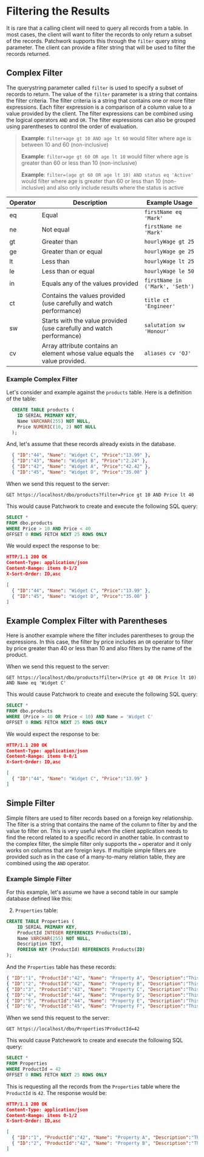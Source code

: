 # Filtering the Results

It is rare that a calling client will need to query all records from a table. In most cases, the client will want to filter the records to only return a subset of the records. Patchwork supports this through the `filter` query string parameter. The client can provide a filter string that will be used to filter the records returned.

## Complex Filter

The querystring parameter called `filter` is used to specify a subset of records to return. The value of the `filter` parameter is a string that contains the filter criteria. The filter criteria is a string that contains one or more filter expressions. Each filter expression is a comparison of a column value to a value provided by the client. The filter expressions can be combined using the logical operators `AND` and `OR`. The filter expressions can also be grouped using parentheses to control the order of evaluation.

> **Example**: `filter=age gt 10 AND age lt 60` would filter where age is between 10 and 60 (non-inclusive)
>
> **Example**: `filter=age gt 60 OR age lt 10` would filter where age is greater than 60 or less than 10 (non-inclusive)
>
> **Example**: `filter=(age gt 60 OR age lt 10) AND status eq 'Active'` would filter where age is greater than 60 or less than 10 (non-inclusive) and also only include results where the status is active

| Operator | Description                                                                | Example Usage                   |
| -------- | -------------------------------------------------------------------------- | ------------------------------- |
| eq       | Equal                                                                      | `firstName eq 'Mark'`           |
| ne       | Not equal                                                                  | `firstName ne 'Mark'`           |
| gt       | Greater than                                                               | `hourlyWage gt 25`              |
| ge       | Greater than or equal                                                      | `hourlyWage ge 25`              |
| lt       | Less than                                                                  | `hourlyWage lt 25`              |
| le       | Less than or equal                                                         | `hourlyWage le 50`              |
| in       | Equals any of the values provided                                          | `firstName in ('Mark', 'Seth')` |
| ct       | Contains the values provided (use carefully and watch performance)         | `title ct 'Engineer'`           |
| sw       | Starts with the value provided (use carefully and watch performance)       | `salutation sw 'Honour'`        |
| cv       | Array attribute contains an element whose value equals the value provided. | `aliases cv 'OJ'`               |

### Example Complex Filter

Let's consider and example against the `products` table. Here is a definition of the table:
```sql
  CREATE TABLE products (
    ID SERIAL PRIMARY KEY,
    Name VARCHAR(255) NOT NULL,
    Price NUMERIC(10, 2) NOT NULL
  );  
```

And, let's assume that these records already exists in the database.

```json
  { "ID":"44", "Name": "Widget C", "Price":"13.99" },
  { "ID":"43", "Name": "Widget B", "Price":"2.24" },
  { "ID":"42", "Name": "Widget A", "Price":"42.42" },
  { "ID":"45", "Name": "Widget D", "Price":"35.00" }
```

When we send this request to the server:

```http
GET https://localhost/dbo/products?filter=Price gt 10 AND Price lt 40
```

This would cause Patchwork to create and execute the following SQL query:

```sql
SELECT *
FROM dbo.products
WHERE Price > 10 AND Price < 40
OFFSET 0 ROWS FETCH NEXT 25 ROWS ONLY
```

We would expect the response to be:

```json
HTTP/1.1 200 OK
Content-Type: application/json
Content-Range: items 0-1/2
X-Sort-Order: ID,asc

[
  { "ID":"44", "Name": "Widget C", "Price":"13.99" },
  { "ID":"45", "Name": "Widget D", "Price":"35.00" }
]
```

## Example Complex Filter with Parentheses

Here is another example where the filter includes parentheses to group the expressions. In this case, the filter by price includes an `OR` operator to filter by price greater than 40 or less than 10 and also filters by the name of the product.

When we send this request to the server:

```http
GET https://localhost/dbo/products?filter=(Price gt 40 OR Price lt 10) AND Name eq 'Widget C'
```

This would cause Patchwork to create and execute the following SQL query:

```sql
SELECT *
FROM dbo.products
WHERE (Price > 40 OR Price < 10) AND Name = 'Widget C'
OFFSET 0 ROWS FETCH NEXT 25 ROWS ONLY
```

We would expect the response to be:

```json
HTTP/1.1 200 OK
Content-Type: application/json
Content-Range: items 0-0/1
X-Sort-Order: ID,asc

[
  { "ID":"44", "Name": "Widget C", "Price":"13.99" }
]
```

## Simple Filter

Simple filters are used to filter records based on a foreign key relationship. The filter is a string that contains the name of the column to filter by and the value to filter on. This is very useful when the client application needs to find the record related to a specific record in another table. In contrast to the complex filter, the simple filter only supports the `=` operator and it only works on columns that are foreign keys. If multiple simple filters are provided such as in the case of a many-to-many relation table, they are combined using the `AND` operator.

### Example Simple Filter

For this example, let's assume we have a second table in our sample database defined like this:

2. `Properties` table:

```sql
CREATE TABLE Properties (
    ID SERIAL PRIMARY KEY,
    ProductId INTEGER REFERENCES Products(ID),
    Name VARCHAR(255) NOT NULL,
    Description TEXT,
    FOREIGN KEY (ProductId) REFERENCES Products(ID)
);
```

And the `Properties` table has these records:

```json
{ "ID":"1", "ProductId":"42", "Name": "Property A", "Description":"This is property A" },
{ "ID":"2", "ProductId":"42", "Name": "Property B", "Description":"This is property B" },
{ "ID":"3", "ProductId":"43", "Name": "Property C", "Description":"This is property C" },
{ "ID":"4", "ProductId":"44", "Name": "Property D", "Description":"This is property D" },
{ "ID":"5", "ProductId":"44", "Name": "Property E", "Description":"This is property E" },
{ "ID":"6", "ProductId":"45", "Name": "Property F", "Description":"This is property F" }
```

When we send this request to the server:

```http
GET https://localhost/dbo/Properties?ProductId=42
```

This would cause Patchework to create and execute the following SQL query:

```sql
SELECT * 
FROM Properties 
WHERE ProductId = 42
OFFSET 0 ROWS FETCH NEXT 25 ROWS ONLY
```

This is requesting all the records from the `Properties` table where the `ProductId` is `42`. The response would be:

```json
HTTP/1.1 200 OK
Content-Type: application/json
Content-Range: items 0-1/2
X-Sort-Order: ID,asc

[
  { "ID":"1", "ProductId":"42", "Name": "Property A", "Description":"This is property A" },
  { "ID":"2", "ProductId":"42", "Name": "Property B", "Description":"This is property B" }
]
```